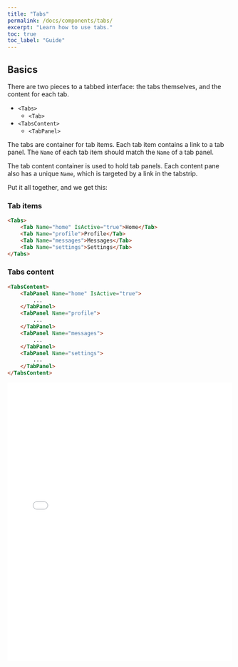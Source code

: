 ```yaml
---
title: "Tabs"
permalink: /docs/components/tabs/
excerpt: "Learn how to use tabs."
toc: true
toc_label: "Guide"
---
```


## Basics

There are two pieces to a tabbed interface: the tabs themselves, and the content for each tab. 

- `<Tabs>`
  - `<Tab>`
- `<TabsContent>`
  - `<TabPanel>`

The tabs are container for tab items. Each tab item contains a link to a tab panel. The `Name` of each tab item should match the `Name` of a tab panel.

The tab content container is used to hold tab panels. Each content pane also has a unique `Name`, which is targeted by a link in the tabstrip.

Put it all together, and we get this:

### Tab items

```html
<Tabs>
    <Tab Name="home" IsActive="true">Home</Tab>
    <Tab Name="profile">Profile</Tab>
    <Tab Name="messages">Messages</Tab>
    <Tab Name="settings">Settings</Tab>
</Tabs>
```

### Tabs content

```html
<TabsContent>
    <TabPanel Name="home" IsActive="true">
        ...
    </TabPanel>
    <TabPanel Name="profile">
        ...
    </TabPanel>
    <TabPanel Name="messages">
        ...
    </TabPanel>
    <TabPanel Name="settings">
        ...
    </TabPanel>
</TabsContent>
```

<iframe src="/examples/tabs/basic/" frameborder="0" scrolling="no" style="width:100%;height:625px;"></iframe>